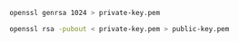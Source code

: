 ``` sh
openssl genrsa 1024 > private-key.pem
```

``` sh
openssl rsa -pubout < private-key.pem > public-key.pem
```
